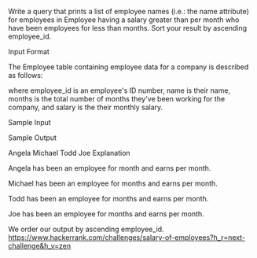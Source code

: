 Write a query that prints a list of employee names (i.e.: the name attribute) for employees in Employee having a salary greater than  per month who have been employees for less than  months. Sort your result by ascending employee_id.

Input Format

The Employee table containing employee data for a company is described as follows:



where employee_id is an employee's ID number, name is their name, months is the total number of months they've been working for the company, and salary is the their monthly salary.

Sample Input



Sample Output

Angela
Michael
Todd
Joe
Explanation

Angela has been an employee for  month and earns  per month.

Michael has been an employee for  months and earns  per month.

Todd has been an employee for  months and earns  per month.

Joe has been an employee for  months and earns  per month.

We order our output by ascending employee_id.
https://www.hackerrank.com/challenges/salary-of-employees?h_r=next-challenge&h_v=zen
